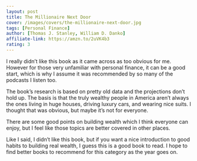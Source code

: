 ```yaml
---
layout: post
title: The Millionaire Next Door
cover: /images/covers/the-millionaire-next-door.jpg
tags: [Personal Finance]
author: [Thomas J. Stanley, William D. Danko]
affiliate-link: https://amzn.to/2uVK4b3
rating: 3
---
```


I really didn’t like this book as it came across as too obvious for me. However for those very unfamiliar with personal finance, it can be a good start, which is why I assume it was recommended by so many of the podcasts I listen too.

The book’s research is based on pretty old data and the projections don’t hold up. The basis is that the truly wealthy people in America aren’t always the ones living in huge houses, driving luxury cars, and wearing nice suits. I thought that was obvious, but maybe it’s not for everyone.

There are some good points on building wealth which I think everyone can enjoy, but I feel like those topics are better covered in other places.

Like I said, I didn’t like this book, but if you want a nice introduction to good habits to building real wealth, I guess this is a good book to read. I hope to find better books to recommend for this category as the year goes on.